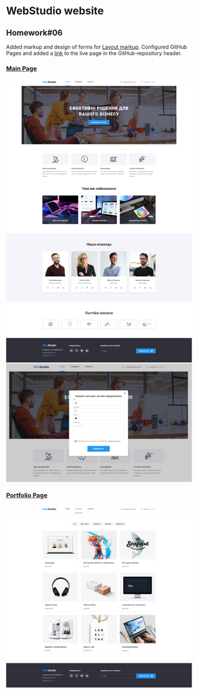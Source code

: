 # WebStudio website

## Homework#06

Added markup and design of forms for
[Layout markup](<https://www.figma.com/file/1ehrLBauvVFu4mVhxsHzyZ/Web-Studio-(Version-2.1)?node-id=1%3A4613>).
Configured GitHub Pages and added a [link](https://valerii2022.github.io/goit-markup-hw-06-FSON/) to
the live page in the GitHub-repository header.

### [Main Page](https://valerii2022.github.io/goit-markup-hw-06-FSON/)

![WebStudio Page](./assets/studio.png) ![WebStudio Page / Modal](./assets/modal.png)

### [Portfolio Page](https://valerii2022.github.io/goit-markup-hw-06-FSON/portfolio.html)

![WebStudio Page](./assets/portfolio.png)

